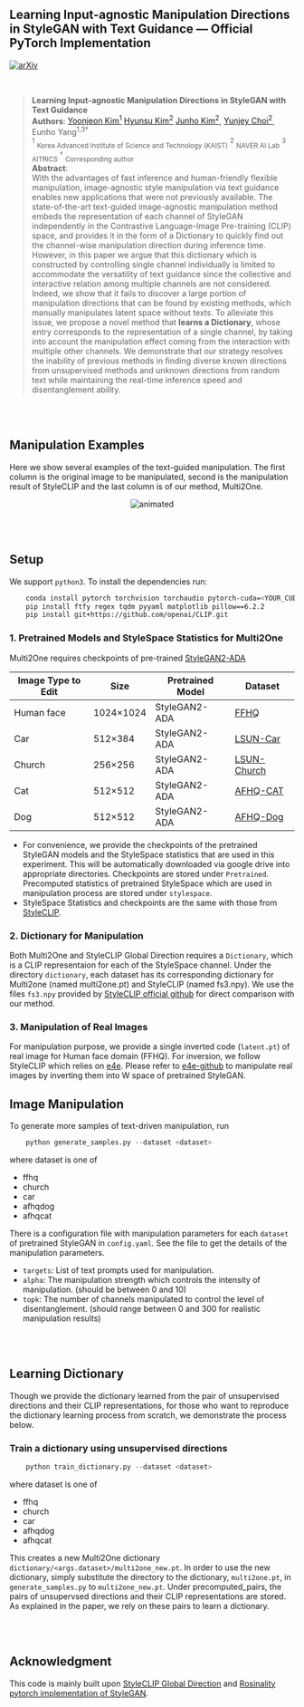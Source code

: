 
## Learning Input-agnostic Manipulation Directions in StyleGAN with Text Guidance &mdash; Official PyTorch Implementation
[![arXiv](https://img.shields.io/badge/arXiv-2302.13331-red)](https://arxiv.org/abs/2302.13331) 

<br>

> **Learning Input-agnostic Manipulation Directions in StyleGAN with Text Guidance**<br>
> **Authors**: [Yoonjeon Kim<sup>1</sup>](https://github.com/akatigre) [Hyunsu Kim<sup>2</sup>](https://github.com/blandocs) [Junho Kim<sup>2</sup>](https://github.com/taki0112), [Yunjey Choi<sup>2</sup>](https://github.com/yunjey), Eunho Yang<sup>1,3&dagger;</sup> <br>
> <sup>1</sup> <sub>Korea Advanced Institute of Science and Technology (KAIST)</sub> <sup>2</sup> <sub>NAVER AI Lab</sub>  <sup>3</sup> <sub>AITRICS</sub>
> <sup>&dagger;</sup> <sub> Corresponding author </sub> <br>
> **Abstract**: <br>
With the advantages of fast inference and human-friendly flexible manipulation, image-agnostic style manipulation via text guidance enables new applications that were not previously available. The state-of-the-art text-guided image-agnostic manipulation method embeds the representation of each channel of StyleGAN independently in the Contrastive Language-Image Pre-training (CLIP) space, and provides it in the form of a Dictionary to quickly find out the channel-wise manipulation direction during inference time. However, in this paper we argue that this dictionary which is constructed by controlling single channel individually is limited to accommodate the versatility of text guidance since the collective and interactive relation among multiple channels are not considered. Indeed, we show that it fails to discover a large portion of manipulation directions that can be found by existing methods, which manually manipulates latent space without texts. To alleviate this issue, we propose a novel method that **learns a Dictionary**, whose entry corresponds to the representation of a single channel, by taking into account the manipulation effect coming from the interaction with multiple other channels. We demonstrate that our strategy resolves the inability of previous methods in finding diverse known directions from unsupervised methods and unknown directions from random text while maintaining the real-time inference speed and disentanglement ability.

<br><br>


## Manipulation Examples

Here we show several examples of the text-guided manipulation. The first column is the original image to be manipulated, second is the manipulation result of StyleCLIP and the last column is of our method, Multi2One.


<p align="center">
  <img src="./logs/teaser.gif" alt="animated" />
</p>

<br><br>

## Setup

We support ```python3```. To install the dependencies run:

```bash
    conda install pytorch torchvision torchaudio pytorch-cuda=<YOUR_CUDA_VERSION> -c pytorch -c nvidia
    pip install ftfy regex tqdm pyyaml matplotlib pillow==6.2.2
    pip install git+https://github.com/openai/CLIP.git
```

### 1. Pretrained Models and StyleSpace Statistics for Multi2One
Multi2One requires checkpoints of pre-trained [StyleGAN2-ADA](https://github.com/NVlabs/stylegan2-ada-pytorch)


| Image Type to Edit |Size| Pretrained Model | Dataset
|---|---|---|---
| Human face |1024×1024| StyleGAN2-ADA | [FFHQ](https://arxiv.org/abs/1812.04948)
| Car |512×384| StyleGAN2-ADA | [LSUN-Car](https://www.yf.io/p/lsun)
| Church |256×256| StyleGAN2-ADA | [LSUN-Church](https://www.yf.io/p/lsun)
| Cat | 512×512 | StyleGAN2-ADA | [AFHQ-CAT](https://github.com/clovaai/stargan-v2)
| Dog | 512×512 | StyleGAN2-ADA | [AFHQ-Dog](https://github.com/clovaai/stargan-v2)

- For convenience, we provide the checkpoints of the pretrained StyleGAN models and the StyleSpace statistics that are used in this experiment. This will be automatically downloaded via google drive into appropriate directories. Checkpoints are stored under ```Pretrained```. Precomputed statistics of pretrained StyleSpace which are used in manipulation process are stored under ```stylespace```.
- StyleSpace Statistics and checkpoints are the same with those from [StyleCLIP](https://github.com/orpatashnik/StyleCLIP).

### 2. Dictionary for Manipulation
Both Multi2One and StyleCLIP Global Direction requires a `Dictionary`, which is a CLIP representaion for each of the StyleSpace channel.
Under the directory `dictionary`, each dataset has its corresponding dictionary for Multi2one (named multi2one.pt) and StyleCLIP (named fs3.npy).
We use the files `fs3.npy` provided by [StyleCLIP official github](https://github.com/orpatashnik/StyleCLIP/tree/main/global_directions/npy) for direct comparison with our method. 

### 3. Manipulation of Real Images
For manipulation purpose, we provide a single inverted code (`latent.pt`) of real image for Human face domain (FFHQ). For inversion, we follow StyleCLIP which relies on [e4e](https://arxiv.org/abs/2102.02766). Please refer to [e4e-github](https://github.com/omertov/encoder4editing) to manipulate real images by inverting them into W space of pretrained StyleGAN.

## Image Manipulation

To generate more samples of text-driven manipulation, run 

```python
    python generate_samples.py --dataset <dataset>
```

where dataset is one of 
- ffhq
- church
- car
- afhqdog
- afhqcat

There is a configuration file with manipulation parameters for each `dataset` of pretrained StyleGAN in ```config.yaml```. 
See the file to get the details of the manipulation parameters. 
- `targets`: List of text prompts used for manipulation.
- `alpha`: The manipulation strength which controls the intensity of manipulation. (should be between 0 and 10)
- `topk`: The number of channels manipulated to control the level of disentanglement. (should range between 0 and 300 for realistic manipulation results)

<br><br>

## Learning Dictionary

Though we provide the dictionary learned from the pair of unsupervised directions and their CLIP representations, for those who want to reproduce the dictionary learning process from scratch, we demonstrate the process below.

### Train a dictionary using unsupervised directions
```python
    python train_dictionary.py --dataset <dataset>
```
where dataset is one of 
- ffhq
- church
- car
- afhqdog
- afhqcat

This creates a new Multi2One dictionary `dictionary/<args.dataset>/multi2one_new.pt`. In order to use the new dictionary, simply substitute the directory to the dictionary, `multi2one.pt`, in `generate_samples.py` to `multi2one_new.pt`. 
Under precomputed_pairs, the pairs of unsupervsed directions and their CLIP representations are stored. As explained in the paper, we rely on these pairs to learn a dictionary.

<br><br>

## Acknowledgment
This code is mainly built upon [StyleCLIP Global Direction](https://github.com/orpatashnik/StyleCLIP/tree/main/global_directions) and [Rosinality pytorch implementation of StyleGAN](https://github.com/rosinality/stylegan2-pytorch/).
